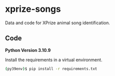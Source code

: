 # xprize-songs
Data and code for XPrize animal song identification.

## Code
**Python Version 3.10.9**

Install the requirements in a virtual environment.
```bash
(py39env)$ pip install -r requirements.txt
```
